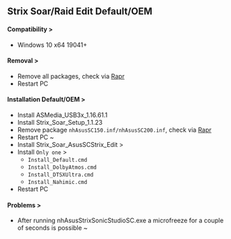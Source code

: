 ## Strix Soar/Raid Edit Default/OEM
#### Compatibility >
- Windows 10 x64 19041+
#### Removal >
- Remove all packages, check via [Rapr][DriverStoreExplorer]
- Restart PC
#### Installation Default/OEM >
- Install ASMedia_USB3x_1.16.61.1
- Install Strix_Soar_Setup_1.1.23
- Remove package `nhAsusSC150.inf/nhAsusSC200.inf`, check via [Rapr][DriverStoreExplorer]
- Restart PC ~
- Install Strix_Soar_AsusSCStrix_Edit >
- Install `Only one` >
  - `Install_Default.cmd`
  - `Install_DolbyAtmos.cmd`
  - `Install_DTSXUltra.cmd`
  - `Install_Nahimic.cmd`
- Restart PC
#### Problems >
- After running nhAsusStrixSonicStudioSC.exe a microfreeze for a couple of seconds is possible ~

[DriverStoreExplorer]: https://github.com/lostindark/DriverStoreExplorer
